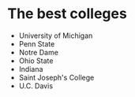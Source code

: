# The best colleges
- University of Michigan
- Penn State
- Notre Dame
- Ohio State
- Indiana
- Saint Joseph's College
- U.C. Davis